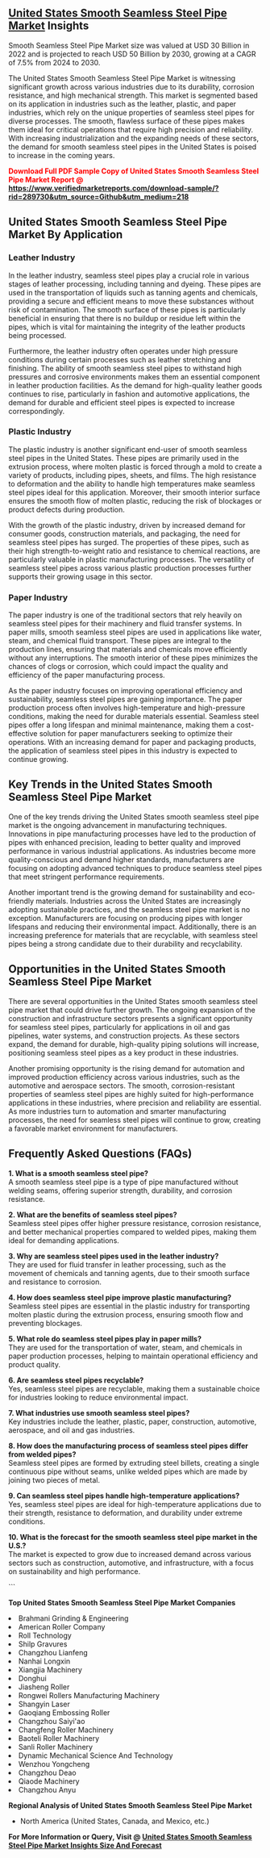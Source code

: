 <h2><a href="https://www.verifiedmarketreports.com/download-sample/?rid=289730&amp;utm_source=Github&amp;utm_medium=218" target="_blank">United States Smooth Seamless Steel Pipe Market</a> Insights</h2><p>Smooth Seamless Steel Pipe Market size was valued at USD 30 Billion in 2022 and is projected to reach USD 50 Billion by 2030, growing at a CAGR of 7.5% from 2024 to 2030.</p><p> <p>The United States Smooth Seamless Steel Pipe Market is witnessing significant growth across various industries due to its durability, corrosion resistance, and high mechanical strength. This market is segmented based on its application in industries such as the leather, plastic, and paper industries, which rely on the unique properties of seamless steel pipes for diverse processes. The smooth, flawless surface of these pipes makes them ideal for critical operations that require high precision and reliability. With increasing industrialization and the expanding needs of these sectors, the demand for smooth seamless steel pipes in the United States is poised to increase in the coming years. <strong><p><span class=""><span style="color: #ff0000;"><strong>Download Full PDF Sample Copy of United States Smooth Seamless Steel Pipe Market Report</strong> @ </span><a href="https://www.verifiedmarketreports.com/download-sample/?rid=289730&amp;utm_source=Github&amp;utm_medium=218" target="_blank">https://www.verifiedmarketreports.com/download-sample/?rid=289730&amp;utm_source=Github&amp;utm_medium=218</a></span></p></strong></p> <h2>United States Smooth Seamless Steel Pipe Market By Application</h2> <h3>Leather Industry</h3> <p>In the leather industry, seamless steel pipes play a crucial role in various stages of leather processing, including tanning and dyeing. These pipes are used in the transportation of liquids such as tanning agents and chemicals, providing a secure and efficient means to move these substances without risk of contamination. The smooth surface of these pipes is particularly beneficial in ensuring that there is no buildup or residue left within the pipes, which is vital for maintaining the integrity of the leather products being processed.</p> <p>Furthermore, the leather industry often operates under high pressure conditions during certain processes such as leather stretching and finishing. The ability of smooth seamless steel pipes to withstand high pressures and corrosive environments makes them an essential component in leather production facilities. As the demand for high-quality leather goods continues to rise, particularly in fashion and automotive applications, the demand for durable and efficient steel pipes is expected to increase correspondingly.</p> <h3>Plastic Industry</h3> <p>The plastic industry is another significant end-user of smooth seamless steel pipes in the United States. These pipes are primarily used in the extrusion process, where molten plastic is forced through a mold to create a variety of products, including pipes, sheets, and films. The high resistance to deformation and the ability to handle high temperatures make seamless steel pipes ideal for this application. Moreover, their smooth interior surface ensures the smooth flow of molten plastic, reducing the risk of blockages or product defects during production.</p> <p>With the growth of the plastic industry, driven by increased demand for consumer goods, construction materials, and packaging, the need for seamless steel pipes has surged. The properties of these pipes, such as their high strength-to-weight ratio and resistance to chemical reactions, are particularly valuable in plastic manufacturing processes. The versatility of seamless steel pipes across various plastic production processes further supports their growing usage in this sector.</p> <h3>Paper Industry</h3> <p>The paper industry is one of the traditional sectors that rely heavily on seamless steel pipes for their machinery and fluid transfer systems. In paper mills, smooth seamless steel pipes are used in applications like water, steam, and chemical fluid transport. These pipes are integral to the production lines, ensuring that materials and chemicals move efficiently without any interruptions. The smooth interior of these pipes minimizes the chances of clogs or corrosion, which could impact the quality and efficiency of the paper manufacturing process.</p> <p>As the paper industry focuses on improving operational efficiency and sustainability, seamless steel pipes are gaining importance. The paper production process often involves high-temperature and high-pressure conditions, making the need for durable materials essential. Seamless steel pipes offer a long lifespan and minimal maintenance, making them a cost-effective solution for paper manufacturers seeking to optimize their operations. With an increasing demand for paper and packaging products, the application of seamless steel pipes in this industry is expected to continue growing.</p> <h2>Key Trends in the United States Smooth Seamless Steel Pipe Market</h2> <p>One of the key trends driving the United States smooth seamless steel pipe market is the ongoing advancement in manufacturing techniques. Innovations in pipe manufacturing processes have led to the production of pipes with enhanced precision, leading to better quality and improved performance in various industrial applications. As industries become more quality-conscious and demand higher standards, manufacturers are focusing on adopting advanced techniques to produce seamless steel pipes that meet stringent performance requirements.</p> <p>Another important trend is the growing demand for sustainability and eco-friendly materials. Industries across the United States are increasingly adopting sustainable practices, and the seamless steel pipe market is no exception. Manufacturers are focusing on producing pipes with longer lifespans and reducing their environmental impact. Additionally, there is an increasing preference for materials that are recyclable, with seamless steel pipes being a strong candidate due to their durability and recyclability.</p> <h2>Opportunities in the United States Smooth Seamless Steel Pipe Market</h2> <p>There are several opportunities in the United States smooth seamless steel pipe market that could drive further growth. The ongoing expansion of the construction and infrastructure sectors presents a significant opportunity for seamless steel pipes, particularly for applications in oil and gas pipelines, water systems, and construction projects. As these sectors expand, the demand for durable, high-quality piping solutions will increase, positioning seamless steel pipes as a key product in these industries.</p> <p>Another promising opportunity is the rising demand for automation and improved production efficiency across various industries, such as the automotive and aerospace sectors. The smooth, corrosion-resistant properties of seamless steel pipes are highly suited for high-performance applications in these industries, where precision and reliability are essential. As more industries turn to automation and smarter manufacturing processes, the need for seamless steel pipes will continue to grow, creating a favorable market environment for manufacturers.</p> <h2>Frequently Asked Questions (FAQs)</h2> <p><strong>1. What is a smooth seamless steel pipe?</strong><br> A smooth seamless steel pipe is a type of pipe manufactured without welding seams, offering superior strength, durability, and corrosion resistance.</p> <p><strong>2. What are the benefits of seamless steel pipes?</strong><br> Seamless steel pipes offer higher pressure resistance, corrosion resistance, and better mechanical properties compared to welded pipes, making them ideal for demanding applications.</p> <p><strong>3. Why are seamless steel pipes used in the leather industry?</strong><br> They are used for fluid transfer in leather processing, such as the movement of chemicals and tanning agents, due to their smooth surface and resistance to corrosion.</p> <p><strong>4. How does seamless steel pipe improve plastic manufacturing?</strong><br> Seamless steel pipes are essential in the plastic industry for transporting molten plastic during the extrusion process, ensuring smooth flow and preventing blockages.</p> <p><strong>5. What role do seamless steel pipes play in paper mills?</strong><br> They are used for the transportation of water, steam, and chemicals in paper production processes, helping to maintain operational efficiency and product quality.</p> <p><strong>6. Are seamless steel pipes recyclable?</strong><br> Yes, seamless steel pipes are recyclable, making them a sustainable choice for industries looking to reduce environmental impact.</p> <p><strong>7. What industries use smooth seamless steel pipes?</strong><br> Key industries include the leather, plastic, paper, construction, automotive, aerospace, and oil and gas industries.</p> <p><strong>8. How does the manufacturing process of seamless steel pipes differ from welded pipes?</strong><br> Seamless steel pipes are formed by extruding steel billets, creating a single continuous pipe without seams, unlike welded pipes which are made by joining two pieces of metal.</p> <p><strong>9. Can seamless steel pipes handle high-temperature applications?</strong><br> Yes, seamless steel pipes are ideal for high-temperature applications due to their strength, resistance to deformation, and durability under extreme conditions.</p> <p><strong>10. What is the forecast for the smooth seamless steel pipe market in the U.S.?</strong><br> The market is expected to grow due to increased demand across various sectors such as construction, automotive, and infrastructure, with a focus on sustainability and high performance.</p> ```</p><p><strong>Top United States Smooth Seamless Steel Pipe Market Companies</strong></p><div data-test-id=""><p><li>Brahmani Grinding & Engineering</li><li> American Roller Company</li><li> Roll Technology</li><li> Shilp Gravures</li><li> Changzhou Lianfeng</li><li> Nanhai Longxin</li><li> Xiangjia Machinery</li><li> Donghui</li><li> Jiasheng Roller</li><li> Rongwei Rollers Manufacturing Machinery</li><li> Shangyin Laser</li><li> Gaoqiang Embossing Roller</li><li> Changzhou Saiyi'ao</li><li> Changfeng Roller Machinery</li><li> Baoteli Roller Machinery</li><li> Sanli Roller Machinery</li><li> Dynamic Mechanical Science And Technology</li><li> Wenzhou Yongcheng</li><li> Changzhou Deao</li><li> Qiaode Machinery</li><li> Changzhou Anyu</li></p><div><strong>Regional Analysis of&nbsp;United States Smooth Seamless Steel Pipe Market</strong></div><ul><li dir="ltr"><p dir="ltr">North America&nbsp;(United States, Canada, and Mexico, etc.)</p></li></ul><p><strong>For More Information or Query, Visit @&nbsp;</strong><strong><a href="https://www.verifiedmarketreports.com/product/smooth-seamless-steel-pipe-market/?utm_source=Github&amp;utm_medium=218" target="_blank">United States Smooth Seamless Steel Pipe Market Insights Size And Forecast</a></strong></p></div>
